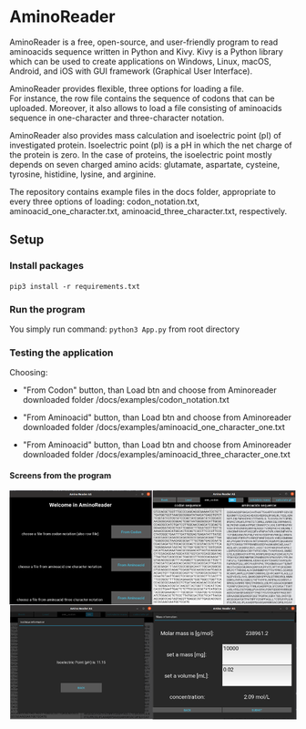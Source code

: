 # AminoReader

AminoReader is a free, open-source, and user-friendly program to read aminoacids sequence written in Python and Kivy.
Kivy is a Python library which can be used to create applications on Windows, Linux, macOS, Android, and iOS with
GUI framework (Graphical User Interface).

AminoReader provides flexible, three options for loading a file.  
For instance, the row file contains the sequence of codons that can be uploaded. Moreover, it also allows to
load a file consisting of aminoacids sequence in one-character and three-character notation.

AminoReader also provides mass calculation and isoelectric point (pI) of investigated protein.
Isoelectric point (pI) is a pH in which the net charge of the protein is zero.
In the case of proteins, the isoelectric point mostly depends on seven charged amino acids:
glutamate, aspartate, cysteine, tyrosine, histidine, lysine, and arginine.

The repository contains example files in the docs folder, appropriate to every three options of loading:
codon_notation.txt, aminoacid_one_character.txt, aminoacid_three_character.txt, respectively.

## Setup

### Install packages
`pip3 install -r requirements.txt`

### Run the program
You simply run command:
`python3 App.py` from root directory

### Testing the application
Choosing:
- "From Codon" button, than Load btn and choose from Aminoreader downloaded folder /docs/examples/codon_notation.txt

- "From Aminoacid" button, than Load btn and choose from Aminoreader downloaded folder /docs/examples/aminoacid_one_character_one.txt

- "From Aminoacid" button, than Load btn and choose from Aminoreader downloaded folder /docs/examples/aminoacid_three_character_one.txt

#### Screens from the program
![screenshot](images/aminoreader.png)
